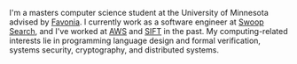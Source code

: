 I'm a masters computer science student at the University of Minnesota advised by
[Favonia]. I currently work as a software engineer at [Swoop Search], and I've
worked at [AWS] and [SIFT] in the past. My computing-related interests lie in
programming language design and formal verification, systems security,
cryptography, and distributed systems.

[Swoop Search]: https://swoopsrch.com/
[aws]: https://aws.amazon.com/
[sift]: https://www.sift.net/
[favonia]: https://favonia.org/
